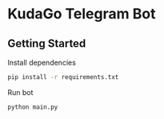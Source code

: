 # KudaGo Telegram Bot

## Getting Started

Install dependencies

```bash
pip install -r requirements.txt
```

Run bot

```bash
python main.py
```
